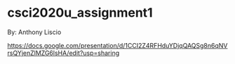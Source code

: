 # csci2020u_assignment1
By: Anthony Liscio

https://docs.google.com/presentation/d/1CCI2Z4RFHduYDjqQAQSg8n6qNVrsQYjenZlMZG6lsHA/edit?usp=sharing
